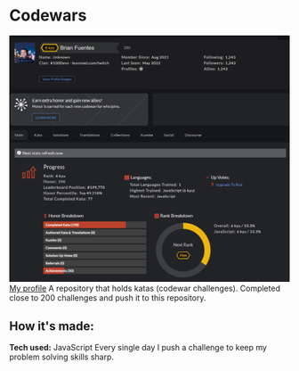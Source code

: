 # Codewars
![Codewar profile stat](https://github.com/brianf4/codewars/blob/main/codewarThumbnail.png)
[My profile](https://www.codewars.com/users/Brian%20Fuentes)
A repository that holds katas (codewar challenges). Completed close to 200 challenges and push it to this repository. 

## How it's made:
**Tech used:** JavaScript
Every single day I push a challenge to keep my problem solving skills sharp. 
